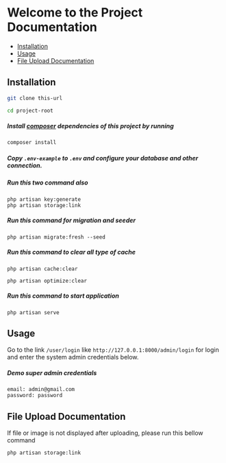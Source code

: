# Welcome to the Project Documentation

- [Installation](#installation)
- [Usage](#usage)
- [File Upload Documentation](#file-upload-documentation)


## Installation

```sh
git clone this-url
```

```sh
cd project-root
```

##### Install [composer](https://getcomposer.org/) dependencies of this project by running

```sh
composer install
```

##### Copy `.env-example` to `.env` and configure your database and other connection.

##### Run this two command also

```shell
php artisan key:generate
php artisan storage:link 
```

##### Run this command for migration and seeder

```shell
php artisan migrate:fresh --seed
```


##### Run this command to clear all type of cache

```shell
php artisan cache:clear
```

```shell
php artisan optimize:clear
```


##### Run this command to start application

```shell
php artisan serve
```

## Usage

Go to the link `/user/login` like `http://127.0.0.1:8000/admin/login` for login and enter the system admin credentials below.

##### Demo super admin credentials

```shell
email: admin@gmail.com
password: password
```

## File Upload Documentation

If file or image is not displayed after uploading, please run this bellow command

```shell
php artisan storage:link 
```
